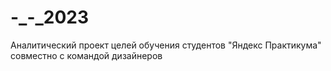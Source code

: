 # -_-_2023
Аналитический проект целей обучения студентов "Яндекс Практикума" совместно с командой дизайнеров
